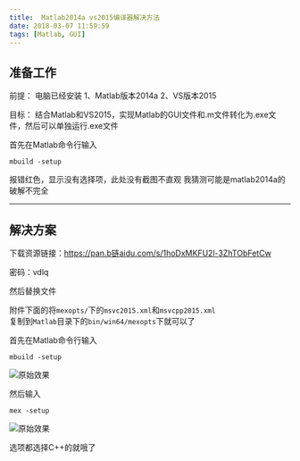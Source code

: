 ```yaml
---
title:  Matlab2014a vs2015编译器解决方法
date: 2018-03-07 11:59:59
tags: [Matlab, GUI]
---
```

## 准备工作
<!--more-->
前提：
电脑已经安装
1、Matlab版本2014a
2、VS版本2015

目标：
结合Matlab和VS2015，实现Matlab的GUI文件和.m文件转化为.exe文件，然后可以单独运行.exe文件

首先在Matlab命令行输入
```
mbuild -setup
```
报错红色，显示没有选择项，此处没有截图不直观
我猜测可能是matlab2014a的破解不完全

------------------------------
## 解决方案

下载资源链接：https://pan.b链aidu.com/s/1hoDxMKFU2l-3ZhTObFetCw 

密码：vdlq

然后替换文件

附件下面的将`mexopts/`下的`msvc2015.xml`和`msvcpp2015.xml`<br>
复制到`Matlab`目录下的`bin/win64/mexopts`下就可以了



首先在Matlab命令行输入
```
mbuild -setup
```
![原始效果](https://img-blog.nos-eastchina1.126.net/VS2015_1.png)

然后输入
```
mex -setup
```
![原始效果](https://img-blog.nos-eastchina1.126.net/VS2015_2.png)

选项都选择C++的就哦了
